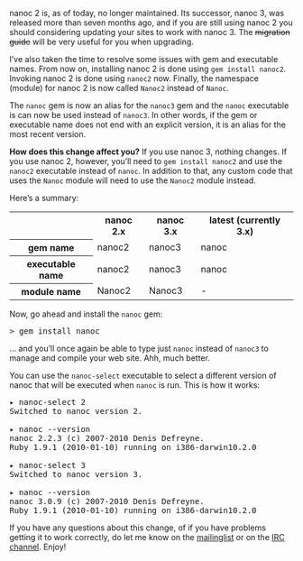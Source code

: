nanoc 2 is, as of today, no longer maintained. Its successor, nanoc 3, was released more than seven months ago, and if you are still using nanoc 2 you should considering updating your sites to work with nanoc 3. The <s>migration guide</s> will be very useful for you when upgrading.

I’ve also taken the time to resolve some issues with gem and executable names. From now on, installing nanoc 2 is done using `gem install nanoc2`. Invoking nanoc 2 is done using `nanoc2` now. Finally, the namespace (module) for nanoc 2 is now called `Nanoc2` instead of `Nanoc`.

The `nanoc` gem is now an alias for the `nanoc3` gem and the `nanoc` executable is can now be used instead of `nanoc3`. In other words, if the gem or executable name does not end with an explicit version, it is an alias for the most recent version.

**How does this change affect you?** If you use nanoc 3, nothing changes. If you use nanoc 2, however, you’ll need to `gem install nanoc2` and use the `nanoc2` executable instead of `nanoc`. In addition to that, any custom code that uses the `Nanoc` module will need to use the `Nanoc2` module instead.

Here’s a summary:

<table>
	<tr class="head">
		<th></th>
		<th>nanoc 2.x</th>
		<th>nanoc 3.x</th>
		<th>latest (currently 3.x)</th>
	</tr>
	<tr>
		<th class="row">gem name</th>
		<td>nanoc2</td>
		<td>nanoc3</td>
		<td>nanoc</td>
	</tr>
	<tr>
		<th class="row">executable name</th>
		<td>nanoc2</td>
		<td>nanoc3</td>
		<td>nanoc</td>
	</tr>
	<tr>
		<th class="row">module name</th>
		<td>Nanoc2</td>
		<td>Nanoc3</td>
		<td>-</td>
	</tr>
</table>

Now, go ahead and install the `nanoc` gem:

<pre><span class="prompt">></span> <kbd>gem install nanoc</kbd></pre>

… and you’ll once again be able to type just `nanoc` instead of `nanoc3` to manage and compile your web site. Ahh, much better.

You can use the `nanoc-select` executable to select a different version of nanoc that will be executed when `nanoc` is run. This is how it works:

<pre>
▸ <kbd>nanoc-select 2</kbd>
Switched to nanoc version 2.

▸ <kbd>nanoc --version</kbd>
nanoc 2.2.3 (c) 2007-2010 Denis Defreyne.
Ruby 1.9.1 (2010-01-10) running on i386-darwin10.2.0

▸ <kbd>nanoc-select 3</kbd>
Switched to nanoc version 3.

▸ <kbd>nanoc --version</kbd>
nanoc 3.0.9 (c) 2007-2010 Denis Defreyne.
Ruby 1.9.1 (2010-01-10) running on i386-darwin10.2.0
</pre>

If you have any questions about this change, of if you have problems getting it to work correctly, do let me know on the [mailinglist](http://groups.google.com/group/nanoc/) or on the [IRC channel](irc://chat.freenode.net/#nanoc"). Enjoy!

